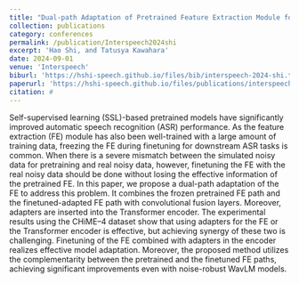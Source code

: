 ```yaml
---
title: "Dual-path Adaptation of Pretrained Feature Extraction Module for Robust Automatic Speech Recognition"
collection: publications
category: conferences
permalink: /publication/Interspeech2024shi
excerpt: 'Hao Shi, and Tatusya Kawahara'
date: 2024-09-01
venue: 'Interspeech'
biburl: 'https://hshi-speech.github.io/files/bib/interspeech-2024-shi.txt'
paperurl: 'https://hshi-speech.github.io/files/publications/interspeech-2024-shi.pdf'
citation: #
---
```


Self-supervised learning (SSL)-based pretrained models have significantly improved automatic speech recognition (ASR) performance. As the feature extraction (FE) module has also been well-trained with a large amount of training data, freezing the FE during finetuning for downstream ASR tasks is common. When there is a severe mismatch between the simulated noisy data for pretraining and real noisy data, however, finetuning the FE with the real noisy data should be done without losing the effective information of the pretrained FE. In this paper, we propose a dual-path adaptation of the FE to address this problem. It combines the frozen pretrained FE path and the finetuned-adapted FE path with convolutional fusion layers. Moreover, adapters are inserted into the Transformer encoder. The experimental results using the CHiME–4 dataset show that using adapters for the FE or the Transformer encoder is effective, but achieving synergy of these two is challenging. Finetuning of the FE combined with adapters in the encoder realizes effective model adaptation. Moreover, the proposed method utilizes the complementarity between the pretrained and the finetuned FE paths, achieving significant improvements even with noise-robust WavLM models.
